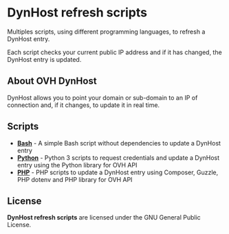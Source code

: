 # DynHost refresh scripts

Multiples scripts, using different programming languages,
to refresh a DynHost entry.

Each script checks your current public IP address and
if it has changed, the DynHost entry is updated.

## About OVH DynHost

DynHost allows you to point your domain or sub-domain to an IP of connection
and, if it changes, to update it in real time.

## Scripts

- [**Bash**](bash/) - A simple Bash script without dependencies to update
  a DynHost entry
- [**Python**](python/) - Python 3 scripts to request credentials and update
  a DynHost entry using the Python library for OVH API
- [**PHP**](php/) - PHP scripts to update a DynHost entry using Composer,
  Guzzle, PHP dotenv and PHP library for OVH API

## License

**DynHost refresh scripts** are licensed under the GNU General Public License.
